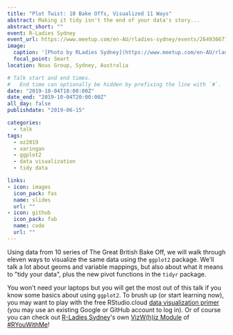 ```yaml
---
title: "Plot Twist: 10 Bake Offs, Visualized 11 Ways"
abstract: Making it tidy isn't the end of your data's story...
abstract_short: ""
event: R-Ladies Sydney
event_url: https://www.meetup.com/en-AU/rladies-sydney/events/264936677/
image:
  caption: '[Photo by RLadies Sydney](https://www.meetup.com/en-AU/rladies-sydney/events/264936677/)'
  focal_point: Smart
location: Nous Group, Sydney, Australia

# Talk start and end times.
#   End time can optionally be hidden by prefixing the line with `#`.
date: "2019-10-04T18:00:00Z"
date_end: "2019-10-04T20:00:00Z"
all_day: false
publishdate: "2019-06-15"

categories:
  - talk
tags:
  - oz2019
  - xaringan
  - ggplot2
  - data visualization
  - tidy data

links:
- icon: images
  icon_pack: fas
  name: slides
  url: ""
- icon: github
  icon_pack: fab
  name: code
  url: ""
---
```


Using data from 10 series of The Great British Bake Off, we will walk through eleven ways to visualize the same data using the `ggplot2` package. We'll talk a lot about geoms and variable mappings, but also about what it means to "tidy your data", plus the new pivot functions in the `tidyr` package.

You won't need your laptops but you will get the most out of this talk if you know some basics about using `ggplot2`. To brush up (or start learning now), you may want to play with the free RStudio.cloud [data visualization primer](https://rstudio.cloud/learn/primers/3) (you may use an existing Google or GitHub account to log in). Or of course you can check out [R-Ladies Sydney](https://rladiessydney.org/)'s own [VizW(h)iz Module](https://rladiessydney.org/post/2018/12/20/vizwhiz/) of [#RYouWithMe](https://rladiessydney.org/ryouwithme)!
